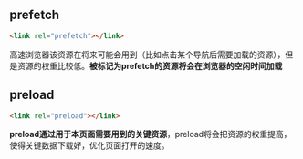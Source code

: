 ## prefetch

```html
<link rel="prefetch"></link>
```

高速浏览器该资源在将来可能会用到（比如点击某个导航后需要加载的资源），但是资源的权重比较低。**被标记为prefetch的资源将会在浏览器的空闲时间加载**

## preload

```html
<link rel="preload"></link>
```

**preload通过用于本页面需要用到的关键资源**，preload将会把资源的权重提高，使得关键数据下载好，优化页面打开的速度。
